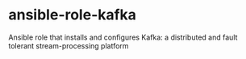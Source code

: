 # ansible-role-kafka
Ansible role that installs and configures Kafka: a distributed and fault tolerant stream-processing platform
